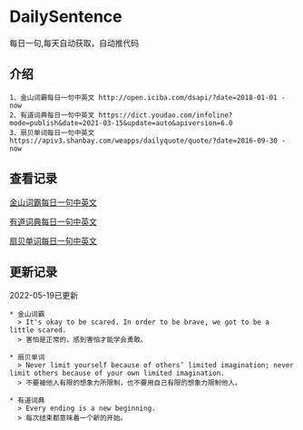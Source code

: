 # DailySentence

每日一句,每天自动获取，自动推代码

## 介绍

```
1、金山词霸每日一句中英文 http://open.iciba.com/dsapi/?date=2018-01-01 - now
2、有道词典每日一句中英文 https://dict.youdao.com/infoline?mode=publish&date=2021-03-15&update=auto&apiversion=6.0
3、扇贝单词每日一句中英文 https://apiv3.shanbay.com/weapps/dailyquote/quote/?date=2016-09-30 - now
```

## 查看记录

[金山词霸每日一句中英文](./data/iciba/)

[有道词典每日一句中英文](./data/youdao/)

[扇贝单词每日一句中英文](./data/shanbay/)

## 更新记录
2022-05-19已更新 
```
* 金山词霸
  > It's okay to be scared. In order to be brave, we got to be a little scared.
  > 害怕是正常的，感到害怕才能学会勇敢。

* 扇贝单词
  > Never limit yourself because of others’ limited imagination; never limit others because of your own limited imagination.
  > 不要被他人有限的想象力所限制，也不要用自己有限的想象力限制他人。

* 有道词典
  > Every ending is a new beginning.
  > 每次结束都意味着一个新的开始。

```

